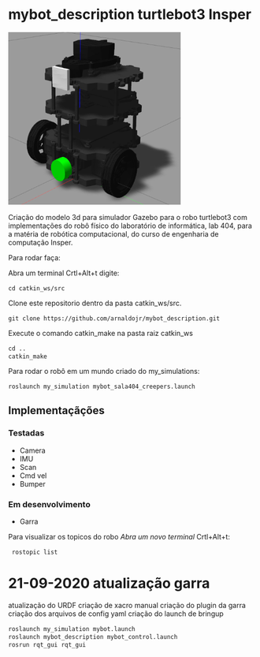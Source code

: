 # mybot_description turtlebot3 Insper

<img src="/img.png" width="350" height="350">

Criação do modelo 3d para simulador Gazebo para o robo turtlebot3 com implementações do robô físico do laboratório de informática, lab 404, para a matéria de robótica computacional, do curso de engenharia de computação Insper. 

Para rodar faça:

Abra um terminal Crtl+Alt+t digite:

    cd catkin_ws/src

Clone este repositorio dentro da pasta catkin_ws/src.

    git clone https://github.com/arnaldojr/mybot_description.git  

Execute o comando catkin_make na pasta raiz catkin_ws
    
    cd ..
    catkin_make
    
Para rodar o robô em um mundo criado do my_simulations:

    roslaunch my_simulation mybot_sala404_creepers.launch 


## Implementaçãções
### Testadas 
- Camera
- IMU
- Scan
- Cmd vel
- Bumper
### Em desenvolvimento
- Garra
 
Para visualizar os topicos do robo *Abra um novo terminal* Crtl+Alt+t:

     rostopic list

# 21-09-2020 atualização garra

atualização do URDF
criação de xacro manual
criação do plugin da garra
criação dos arquivos de config yaml
criação do launch de bringup


    roslaunch my_simulation mybot.launch 
    roslaunch mybot_description mybot_control.launch 
    rosrun rqt_gui rqt_gui 
